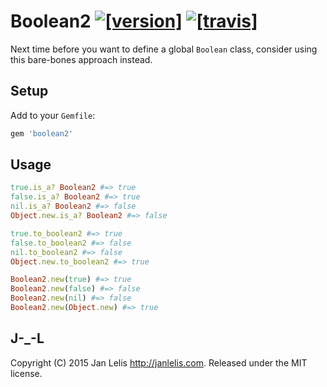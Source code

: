 # Boolean2 [![[version]](https://badge.fury.io/rb/boolean2.svg)](http://badge.fury.io/rb/boolean2)  [![[travis]](https://travis-ci.org/janlelis/boolean2.png)](https://travis-ci.org/janlelis/boolean2)

Next time before you want to define a global `Boolean` class, consider using this bare-bones approach instead.

## Setup

Add to your `Gemfile`:

```ruby
gem 'boolean2'
```

## Usage

```ruby
true.is_a? Boolean2 #=> true
false.is_a? Boolean2 #=> true
nil.is_a? Boolean2 #=> false
Object.new.is_a? Boolean2 #=> false

true.to_boolean2 #=> true
false.to_boolean2 #=> false
nil.to_boolean2 #=> false
Object.new.to_boolean2 #=> true

Boolean2.new(true) #=> true
Boolean2.new(false) #=> false
Boolean2.new(nil) #=> false
Boolean2.new(Object.new) #=> true
```

## J-_-L

Copyright (C) 2015 Jan Lelis <http://janlelis.com>. Released under the MIT license.
